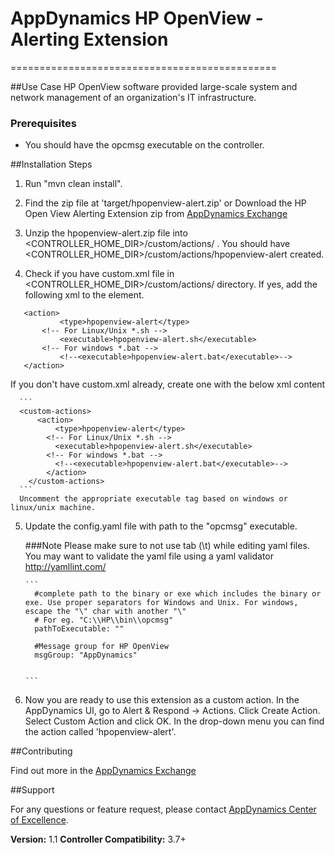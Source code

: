 # AppDynamics HP OpenView - Alerting Extension
==============================================

##Use Case
HP OpenView software provided large-scale system and network management of an organization's IT infrastructure.


### Prerequisites

- You should have the opcmsg executable on the controller.

##Installation Steps

 1. Run "mvn clean install". 

 2. Find the zip file at 'target/hpopenview-alert.zip' or Download the HP Open View Alerting Extension zip from [AppDynamics Exchange](http://community.appdynamics.com/t5/AppDynamics-eXchange/idb-p/extensions)

 3. Unzip the hpopenview-alert.zip file into <CONTROLLER_HOME_DIR>/custom/actions/ . You should have  <CONTROLLER_HOME_DIR>/custom/actions/hpopenview-alert created.

 4. Check if you have custom.xml file in <CONTROLLER_HOME_DIR>/custom/actions/ directory. If yes, add the following xml to the <custom-actions> element.
 
   ```
      <action>
    		  <type>hpopenview-alert</type>
          <!-- For Linux/Unix *.sh -->
     		  <executable>hpopenview-alert.sh</executable>
          <!-- For windows *.bat -->
     		  <!--<executable>hpopenview-alert.bat</executable>-->
      </action>
  ```
     
   If you don't have custom.xml already, create one with the below xml content
    
      ```
      <custom-actions>
          <action>
      		  <type>hpopenview-alert</type>
            <!-- For Linux/Unix *.sh -->
       		  <executable>hpopenview-alert.sh</executable>
            <!-- For windows *.bat -->
       		  <!--<executable>hpopenview-alert.bat</executable>-->
     	    </action>
        </custom-actions>
      ```
      Uncomment the appropriate executable tag based on windows or linux/unix machine.
    
 5. Update the config.yaml file with path to the "opcmsg" executable.

    ###Note
    Please make sure to not use tab (\t) while editing yaml files. You may want to validate the yaml file using a yaml validator http://yamllint.com/

    	
        ```	
          #complete path to the binary or exe which includes the binary or exe. Use proper separators for Windows and Unix. For windows, escape the "\" char with another "\"
          # For eg. "C:\\HP\\bin\\opcmsg"
          pathToExecutable: ""
          
          #Message group for HP OpenView
          msgGroup: "AppDynamics"
          

        ```        
         



 6. Now you are ready to use this extension as a custom action. In the AppDynamics UI, go to Alert & Respond -> Actions. Click Create Action. Select Custom Action and click OK. In the drop-down menu you can find the action called 'hpopenview-alert'.

##Contributing

Find out more in the [AppDynamics Exchange](http://community.appdynamics.com/t5/AppDynamics-eXchange/idb-p/extensions)

##Support

For any questions or feature request, please contact [AppDynamics Center of Excellence](mailto:help@appdynamics.com).

**Version:** 1.1
**Controller Compatibility:** 3.7+

